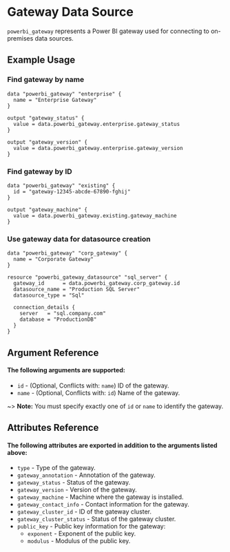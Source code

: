 # Gateway Data Source
`powerbi_gateway` represents a Power BI gateway used for connecting to on-premises data sources.

## Example Usage

### Find gateway by name
```hcl
data "powerbi_gateway" "enterprise" {
  name = "Enterprise Gateway"
}

output "gateway_status" {
  value = data.powerbi_gateway.enterprise.gateway_status
}

output "gateway_version" {
  value = data.powerbi_gateway.enterprise.gateway_version
}
```

### Find gateway by ID
```hcl
data "powerbi_gateway" "existing" {
  id = "gateway-12345-abcde-67890-fghij"
}

output "gateway_machine" {
  value = data.powerbi_gateway.existing.gateway_machine
}
```

### Use gateway data for datasource creation
```hcl
data "powerbi_gateway" "corp_gateway" {
  name = "Corporate Gateway"
}

resource "powerbi_gateway_datasource" "sql_server" {
  gateway_id      = data.powerbi_gateway.corp_gateway.id
  datasource_name = "Production SQL Server"
  datasource_type = "Sql"
  
  connection_details {
    server   = "sql.company.com"
    database = "ProductionDB"
  }
}
```

## Argument Reference
#### The following arguments are supported:
<!-- docgen:NonComputedParameters -->
* `id` - (Optional, Conflicts with: `name`) ID of the gateway.
* `name` - (Optional, Conflicts with: `id`) Name of the gateway.
<!-- /docgen -->

~> **Note:** You must specify exactly one of `id` or `name` to identify the gateway.

## Attributes Reference
#### The following attributes are exported in addition to the arguments listed above:
<!-- docgen:ComputedParameters -->
* `type` - Type of the gateway.
* `gateway_annotation` - Annotation of the gateway.
* `gateway_status` - Status of the gateway.
* `gateway_version` - Version of the gateway.
* `gateway_machine` - Machine where the gateway is installed.
* `gateway_contact_info` - Contact information for the gateway.
* `gateway_cluster_id` - ID of the gateway cluster.
* `gateway_cluster_status` - Status of the gateway cluster.
* `public_key` - Public key information for the gateway:
  * `exponent` - Exponent of the public key.
  * `modulus` - Modulus of the public key.
<!-- /docgen -->